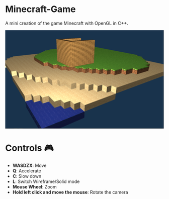 # Minecraft-Game
 A mini creation of the game Minecraft with OpenGL in C++.
 
![img](/SampleImages/Test01.PNG)

# Controls 🎮
* **WASDZX**: Move
* **Q**: Accelerate 
* **C**: Slow down
* **L**: Switch Wireframe/Solid mode
* **Mouse Wheel**: Zoom
* **Hold left click and move the mouse**: Rotate the camera